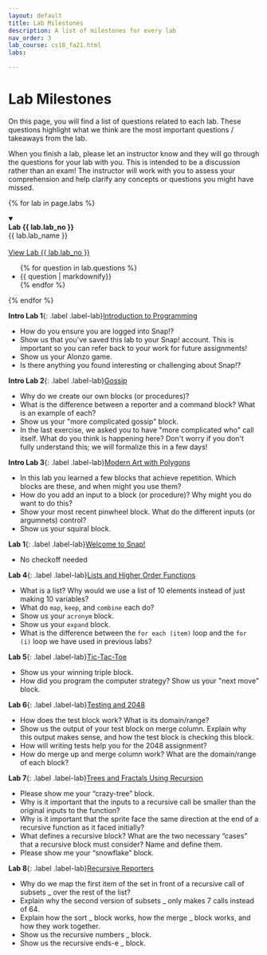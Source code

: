 ```yaml
---
layout: default
title: Lab Milestones
description: A list of milestones for every lab
nav_order: 3
lab_course: cs10_fa21.html
labs:

---
```


# Lab Milestones

On this page, you will find a list of questions related to each lab. These questions highlight
what we think are the most important questions / takeaways from the lab.

When you finish a lab, please let an instructor know and they will go through the questions for your
lab with you. This is intended to be a discussion rather than an exam! The instructor 
will work with you to assess your comprehension and help clarify any concepts or questions you might have missed.


{% for lab in page.labs %}
<details open>
  <a name="lab-{{ lab.lab_no }}"></a>
  <summary>
    <div class="label label-lab"><strong>Lab {{ lab.lab_no }}</strong></div>
    {{ lab.lab_name }}
  </summary>
  <br>
  <a href="https://cs10.org/bjc-r/topic/topic.html?topic={{ lab.topic_file |urlencode }}&course={{ page.course }}&novideo&noreading&noassignment" target="_bank">
  View Lab {{ lab.lab_no }}
  </a>
  <ul>
    {% for question in lab.questions %}
      <li>{{ question | markdownify}}</li>
    {% endfor %}
  </ul>
</details>
{% endfor %}

**Intro Lab 1**{: .label .label-lab}[Introduction to Programming](https://bjc.edc.org/bjc-r/cur/programming/1-introduction/1-building-an-app/1-creating-a-snap-account.html?topic=nyc_bjc%2F1-intro-loops.topic&course=bjc4nyc.html&novideo&noassignment)
- How do you ensure you are logged into Snap!?
- Show us that you've saved this lab to your Snap! account. This is important so you can refer back to your work for future assignments!
- Show us your Alonzo game.
- Is there anything you found interesting or challenging about Snap!?

**Intro Lab 2**{: .label .label-lab}[Gossip](https://bjc.edc.org/bjc-r/cur/programming/1-introduction/2-gossip-and-greet/1-pair-programming.html?topic=nyc_bjc%2F1-intro-loops.topic&course=bjc4nyc.html&novideo&noassignment)
- Why do we create our own blocks (or procedures)?
- What is the difference between a reporter and a command block? What is an example of each?
- Show us your "more complicated gossip" block. 
- In the last exercise, we asked you to have "more complicated who" call itself. What do you think is happening here? Don't worry if you don't fully understand this; we will formalize this in a few days!

**Intro Lab 3**{: .label .label-lab}[Modern Art with Polygons](https://bjc.edc.org/bjc-r/cur/programming/1-introduction/3-drawing/1-exploring-motion.html?topic=nyc_bjc%2F1-intro-loops.topic&course=bjc4nyc.html&novideo&noassignment)
- In this lab you learned a few blocks that achieve repetition. Which blocks are these, and when might you use them?
- How do you add an input to a block (or procedure)? Why might you do want to do this?
- Show your most recent pinwheel block. What do the different inputs (or argumnets) control?
- Show us your squiral block.

**Lab 1**{: .label .label-lab}[Welcome to Snap!](https://cs10.org/bjc-r/llab/html/topic.html?1&2&3&topic=berkeley_bjc%2Fintro_pair%2F1-introduction.topic&course&novideo&noreading&noassignment)
- No checkoff needed

**Lab 4**{: .label .label-lab}[Lists and Higher Order Functions](https://cs10.org/bjc-r/topic/topic.html?topic=berkeley_bjc/lists/lists-I.topic&course=cs10_su19.html&novideo&noreading&noassignment)
- What is a list? Why would we use a list of 10 elements instead of just making 10 variables?
- What do `map`, `keep`, and `combine` each do?
- Show us your `acronym` block.
- Show us your `expand` block.
- What is the difference between the `for each (item)` loop and the `for (i)` loop we have used in previous labs?

**Lab 5**{: .label .label-lab}[Tic-Tac-Toe](https://cs10.org/bjc-r/topic/topic.html?topic=berkeley_bjc/lists/tic-tac-toe-advanced.topic&course=bjc-su22-blue.html&novideo&noreading&noassignment)
- Show us your winning triple block.
- How did you program the computer strategy? Show us your "next move" block.

**Lab 6**{: .label .label-lab}[Testing and 2048](https://cs10.org/bjc-r/llab/html/topic.html?topic=berkeley_bjc%2F2048-testing%2F2048.topic&course&novideo&noreading&noassignment)
- How does the test block work? What is its domain/range?
- Show us the output of your test block on merge column. Explain why this output makes sense, and how the test block is checking this block.
- How will writing tests help you for the 2048 assignment?
- How do merge up and merge column work? What are the domain/range of each block?

**Lab 7**{: .label .label-lab}[Trees and Fractals Using Recursion](https://cs10.org/bjc-r/topic/topic.html?topic=berkeley_bjc/recur/recursion-trees-fractals.topic&course=&novideo&noreading&noassignment)
- Please show me your “crazy-tree” block.
- Why is it important that the inputs to a recursive call be smaller than the original inputs to the function?
- Why is it important that the sprite face the same direction at the end of a recursive function as it faced initially?
- What defines a recursive block? What are the two necessary “cases” that a recursive block must consider? Name and define them.
- Please show me your “snowflake” block.

**Lab 8**{: .label .label-lab}[Recursive Reporters](https://cs10.org/bjc-r/topic/topic.html?topic=berkeley_bjc/recur/recursive-reporters-part1.topic&course=&novideo&noreading&noassignment)
- Why do we map the first item of the set in front of a recursive call of subsets _ over the rest of the list?
- Explain why the second version of subsets _ only makes 7 calls instead of 64.
- Explain how the sort _ block works, how the merge _ block works, and how they work together.
- Show us the recursive numbers _ block.
- Show us the recursive ends-e _ block.

<!-- 
**Lab 12**{: .label .label-lab }[Welcome to Python!](https://beautyjoy.github.io/bjc-r/topic/topic.html?topic=berkeley_bjc/python/besides-blocks-welcome-parsons.topic&course=cs10_fa21.html&novideo&noreading&noassignment)
- What is the difference between the "python", "python file.py", and "python -i file.py" terminal commands?
- What is the difference between the "print" and "return" python commands?
- Show your "reverse_string(string)" function. If you did it iteratively, explain the recursive solution. If you did it recursively, explain the iterative solution.
- Show your "palindrome(string)" function.
- Show your c-curve function and its output.

**Lab 13**{: .label .label-lab }[Data Structures in Python](https://beautyjoy.github.io/bjc-r/topic/topic.html?topic=berkeley_bjc/python/besides-blocks-data-struct.topic&course=cs10_fa21.html&novideo&noreading&noassignment)
- What is the difference between = and == in python?
- Show us the result of running the autograder.
- What is a dictionary?
- What does 0-indexing mean?

**Lab 14**{: .label .label-lab }[Object-Oriented Programming](https://beautyjoy.github.io/bjc-r/topic/topic.html?topic=berkeley_bjc/python/besides-blocks-oop-joshhug-edition.topic&course=cs10_fa21.html&novideo&noreading&noassignment)
- Describe the purpose of an "init" function.
- To access a class attribute, should you use the class name or an instance name?
- Name two different ways to assign instance attributes.
- Show us your "outdated" and "add_genre" methods.
- Show us your completed MemePage and Member classes.

**Lab 15**{: .label .label-lab }[Text Processing in Python](https://beautyjoy.github.io/bjc-r/topic/topic.html?topic=berkeley_bjc/python/besides-blocks-text-processing.topic&course=cs10_fa21.html&novideo&noreading&noassignment)
- What are the arguments of the "open" function and what does it return?
- Show us your "izzle" function.
- How do we choose how something is sorted when using the "sorted" function in Python?
- Show us your "top_n_words" and "print_top_n_words" functions.
- Show us your "apply_language_game" function.

**Lab 16**{: .label .label-lab }[Data Science](https://beautyjoy.github.io/bjc-r/topic/topic.html?topic=berkeley_bjc/python/data-lab.topic&course=cs10_fa21.html&novideo&noreading&noassignment)
- What are some important commands that you can use to keep only certain rows in a table?
- Describe the three main steps of working with data as per this lab.
- What commands did you use to find the price of the most expensive listing in San Francisco?
- Show us your scatter plot.What are some things you notice from this plot?

**Lab 17**{: .label .label-lab }[Concurrency](https://beautyjoy.github.io/bjc-r/topic/topic.html?topic=berkeley_bjc/areas/concurrency.topic&course=cs10_fa21.html&novideo&noreading&noassignment)
- What is a race condition?
- Is it always true that splitting a task among 10 “workers” is better than splitting it among 5 “workers”?
- What is the difference between determinism and nondeterminism, in the context of concurrency?
- How does Snap! handle concurrency?

**Lab 18**{: .label .label-lab }[Debugging in OOP](https://beautyjoy.github.io/bjc-r/topic/topic.html?topic=berkeley_bjc/python/oop-debugging.topic&course=cs10_fa21.html&novideo&noreading&noassignment)
- Show us the result of running the docstring under the Account class in your terminal.
- Show us the result of running the docstring under each QuidditchPlayer subclass in your terminal.
- What is some information the terminal gives you when there's an error in your code? -->

